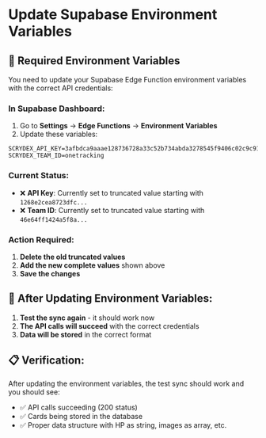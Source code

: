 # Update Supabase Environment Variables

## 🔧 **Required Environment Variables**

You need to update your Supabase Edge Function environment variables with the correct API credentials:

### **In Supabase Dashboard:**
1. Go to **Settings** → **Edge Functions** → **Environment Variables**
2. Update these variables:

```
SCRYDEX_API_KEY=3afbdca9aaae128736728a33c52b734abda3278545f9406c02c9c91ab0e728a7
SCRYDEX_TEAM_ID=onetracking
```

### **Current Status:**
- ❌ **API Key**: Currently set to truncated value starting with `1268e2cea8723dfc...`
- ❌ **Team ID**: Currently set to truncated value starting with `46e64ff1424a5f8a...`

### **Action Required:**
1. **Delete the old truncated values**
2. **Add the new complete values** shown above
3. **Save the changes**

## 🎯 **After Updating Environment Variables:**

1. **Test the sync again** - it should work now
2. **The API calls will succeed** with the correct credentials
3. **Data will be stored** in the correct format

## 📋 **Verification:**

After updating the environment variables, the test sync should work and you should see:
- ✅ API calls succeeding (200 status)
- ✅ Cards being stored in the database
- ✅ Proper data structure with HP as string, images as array, etc.
